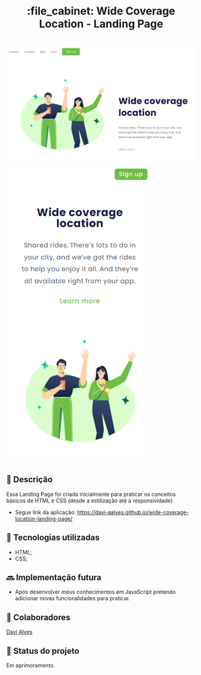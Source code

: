 <h1 align="center">:file_cabinet: Wide Coverage Location - Landing Page <h1>

![img desktop](./assets/images/img-desktop.PNG)
![img mobile](./assets/images/img-mobile.PNG)
## :memo: Descrição
Essa Landing Page foi criada inicialmente para praticar os conceitos básicos de HTML e CSS (desde a estilização até a responsividade).

* Segue link da aplicação: https://davi-aalves.github.io/wide-coverage-location-landing-page/

## :wrench: Tecnologias utilizadas
* HTML;
* CSS;

## :soon: Implementação futura
* Após desenvolver meus conhecimentos em JavaScript pretendo adicionar novas funcionalidades para praticar.

## :handshake: Colaboradores
<a href="https://github.com/davi-aalves">Davi Alves</a>

## :dart: Status do projeto
Em aprimoramento.
